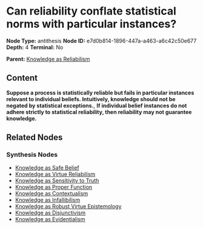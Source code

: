 # Can reliability conflate statistical norms with particular instances?

**Node Type:** antithesis
**Node ID:** e7d0b814-1896-447a-a463-a6c42c50e677
**Depth:** 4
**Terminal:** No

**Parent:** [Knowledge as Reliabilism](knowledge-as-reliabilism-synthesis-be6bb5e6-1be7-410d-b2a4-5376035b76b8.md)

## Content

**Suppose a process is statistically reliable but fails in particular instances relevant to individual beliefs. Intuitively, knowledge should not be negated by statistical exceptions.**, **If individual belief instances do not adhere strictly to statistical reliability, then reliability may not guarantee knowledge.**

## Related Nodes

### Synthesis Nodes

- [Knowledge as Safe Belief](knowledge-as-safe-belief-synthesis-13924bc1-0a8f-4dce-be05-63042993eba6.md)
- [Knowledge as Virtue Reliabilism](knowledge-as-virtue-reliabilism-synthesis-3f51fa61-8f7e-4884-8732-86b794913c68.md)
- [Knowledge as Sensitivity to Truth](knowledge-as-sensitivity-to-truth-synthesis-d8b88cda-0394-4c86-88f3-1525aeb4d370.md)
- [Knowledge as Proper Function](knowledge-as-proper-function-synthesis-1493efa1-4b2a-40c0-af6f-84196a28716e.md)
- [Knowledge as Contextualism](knowledge-as-contextualism-synthesis-31c019b5-eaff-448a-b2e4-73065369ea34.md)
- [Knowledge as Infallibilism](knowledge-as-infallibilism-synthesis-9a165434-b34b-4fad-9fea-eac165ea4c82.md)
- [Knowledge as Robust Virtue Epistemology](knowledge-as-robust-virtue-epistemology-synthesis-fceb491b-7b3a-474c-b46a-d93e51fc780a.md)
- [Knowledge as Disjunctivism](knowledge-as-disjunctivism-synthesis-0efb9034-b04d-4ff3-bc10-47629016f341.md)
- [Knowledge as Evidentialism](knowledge-as-evidentialism-synthesis-5177ba53-20a3-4e8d-9489-d99695b5faa0.md)
